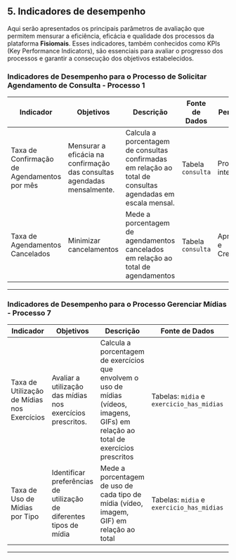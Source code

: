 ## 5. Indicadores de desempenho

<!-- _Apresente aqui os principais indicadores de desempenho e algumas metas para o processo. Atenção: as informações necessárias para gerar os indicadores devem estar contempladas no diagrama de classes e no DER. Colocar no mínimo 5 indicadores._

Perspectivas de medidas de avaliação de desempenho de processos:

* Financeira
* Cliente
* Aprendizado e Crescimento
* Processos internos

Veja o link [Heflo - Types of Process Performance Metrics](https://www.heflo.com/blog/business-management/process-performance-metrics/)

_Usar o seguinte modelo:_

| **Indicador**               | **Objetivos**                                                         | **Descrição**                                             | **Fonte dados**     | **Perspectiva**           |
| --------------------------- | --------------------------------------------------------------------- | --------------------------------------------------------- | ------------------- | ------------------------- |
| Percentual de reclamações   | Avaliar quantitativamente as reclamações                              | Percentual de reclamações em relação ao total atendimento | Tabela reclamações  | Aprendizado e Crescimento |
| Taxa de Requisições abertas | Melhorar a prestação de serviços medindo a porcentagem de requisições | Mede % de requisições atendidas na semana                 | Tabela solicitações | Processos internos        |
| Taxa de entrega de material | Manter controle sobre os materiais que estão sendo entregues          | Mede % de material entregue dentro do mês                 | Tabela Pedidos      | Clientes                  |
|                             |                                                                       |                                                           |                     |                           |

Obs.: todas as informações para gerar os indicadores devem estar no diagrama de classes e no DER. -->

Aqui serão apresentados os principais parâmetros de avaliação que permitem mensurar a eficiência, eficácia e qualidade dos processos da plataforma **Fisiomais**. Esses indicadores, também conhecidos como KPIs (Key Performance Indicators), são essenciais para avaliar o progresso dos processos e garantir a consecução dos objetivos estabelecidos. 

### Indicadores de Desempenho para o Processo de Solicitar Agendamento de Consulta - Processo 1


| **Indicador**                               | **Objetivos**                                                           | **Descrição**                                                                                               | **Fonte de Dados** | **Perspectiva**           |
| ------------------------------------------- | ----------------------------------------------------------------------- | ----------------------------------------------------------------------------------------------------------- | ------------------ | ------------------------- |
| Taxa de Confirmação de Agendamentos por mês | Mensurar a eficácia na confirmação das consultas agendadas mensalmente. | Calcula a porcentagem de consultas confirmadas em relação ao total de consultas agendadas em escala mensal. | Tabela `consulta`  | Processos internos        |
| Taxa de Agendamentos Cancelados             | Minimizar cancelamentos                                                 | Mede a porcentagem de agendamentos cancelados em relação ao total de agendamentos                           | Tabela `consulta`  | Aprendizado e Crescimento |

---

### Indicadores de Desempenho para o Processo Gerenciar Mídias - Processo 7

| **Indicador**                               | **Objetivos**                                                       | **Descrição**                                                                                                                         | **Fonte de Dados**                        | **Perspectiva**    |
| ------------------------------------------- | ------------------------------------------------------------------- | ------------------------------------------------------------------------------------------------------------------------------------- | ----------------------------------------- | ------------------ |
| Taxa de Utilização de Mídias nos Exercícios | Avaliar a utilização das mídias nos exercícios prescritos.          | Calcula a porcentagem de exercícios que envolvem o uso de mídias (vídeos, imagens, GIFs) em relação ao total de exercícios prescritos | Tabelas: `midia` e `exercicio_has_midias` | Processos Internos |
| Taxa de Uso de Mídias por Tipo              | Identificar preferências de utilização de diferentes tipos de mídia | Mede a porcentagem de uso de cada tipo de mídia (vídeo, imagem, GIF) em relação ao total                                              | Tabelas: `midia` e `exercicio_has_midias` | Processos Internos |



---
